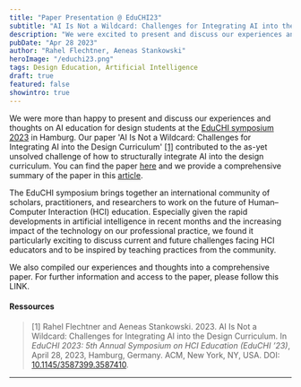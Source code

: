 ```yaml
---
title: "Paper Presentation @ EduCHI23"
subtitle: "AI Is Not a Wildcard: Challenges for Integrating AI into the Design Curriculum."
description: "We were excited to present and discuss our experiences and thoughts on AI education for design students at the 2023 EduCHI Symposium on April 28. Our paper, 'AI Is Not a Wildcard: Challenges for Integrating AI into the Design Curriculum,' contributes to the as-yet unresolved challenge of how to structurally integrate AI into the design curriculum."
pubDate: "Apr 28 2023"
author: "Rahel Flechtner, Aeneas Stankowski"
heroImage: "/educhi23.png"
tags: Design Education, Artificial Intelligence
draft: true
featured: false
showintro: true
---
```


We were more than happy to present and discuss our experiences and thoughts on AI education for design students at the [EduCHI symposium 2023](https://educhi2023.hcilivingcurriculum.org/) in Hamburg. Our paper 'AI Is Not a Wildcard: Challenges for Integrating AI into the Design Curriculum' [\[1\]](#ressources) contributed to the as-yet unsolved challenge of how to structurally integrate AI into the design curriculum. You can find the paper [here](https://dl.acm.org/doi/abs/10.1145/3544549.3573790) and we provide a comprehensive summary of the paper in this [article](https://ai-d-lab.github.io/blog/ai_is_not_a_wildcard/).

The EduCHI symposium brings together an international community of scholars, practitioners, and researchers to work on the future of Human–Computer Interaction (HCI) education. Especially given the rapid developments in artificial intelligence in recent months and the increasing impact of the technology on our professional practice, we found it particularly exciting to discuss current and future challenges facing HCI educators and to be inspired by teaching practices from the community.

We also compiled our experiences and thoughts into a comprehensive paper. For further information and access to the paper, please follow this LINK.



#### Ressources

>  [1] Rahel Flechtner and Aeneas Stankowski. 2023. AI Is Not a Wildcard: Challenges for Integrating AI into the Design Curriculum. In _EduCHI 2023: 5th Annual Symposium on HCI Education (EduCHI ’23)_, April 28, 2023, Hamburg, Germany. ACM, New York, NY, USA. DOI: [10.1145/3587399.3587410](https://doi.org/10.1145/3587399.3587410).

---

